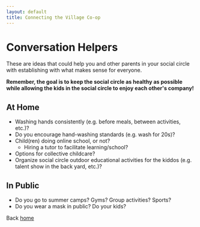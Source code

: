```yaml
---
layout: default
title: Connecting the Village Co-op
---
```

# Conversation Helpers
These are ideas that could help you and other parents in your social circle with establishing with what makes sense for everyone.

**Remember, the goal is to keep the social circle as healthy as possible while allowing the kids in the social circle to enjoy each other's company!**

## At Home
* Washing hands consistently (e.g. before meals, between activities, etc.)?
* Do you encourage hand-washing standards (e.g. wash for 20s)?
* Child(ren) doing online school, or not?
    * Hiring a tutor to facilitate learning/school?
* Options for collective childcare?
* Organize social circle outdoor educational activities for the kiddos (e.g. talent show in the back yard, etc.)?

## In Public
* Do you go to summer camps? Gyms? Group activities? Sports?
* Do you wear a mask in public? Do your kids?

Back [home](/)
